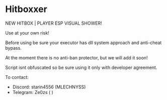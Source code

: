 # Hitboxxer

NEW HITBOX | PLAYER ESP VISUAL SHOWER!

Use at your own risk!

Before using be sure your executor has dll system approach and anti-cheat bypass.

At the moment there is no anti-ban protector, but we will add it soon!

Script isnt obfuscated so be sure using it only with developer agreement.

To contact: 

- Discord: starin4556 (MLECHNYSS)
- Telegram: Ze0zs ( )
